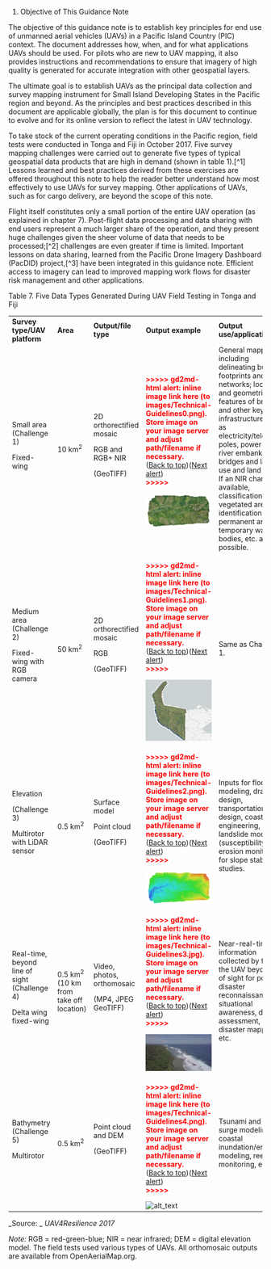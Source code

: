 1. Objective of This Guidance Note

The objective of this guidance note is to establish key principles for end use of unmanned aerial vehicles (UAVs) in a Pacific Island Country (PIC) context. The document addresses how, when, and for what applications UAVs should be used. For pilots who are new to UAV mapping, it also provides instructions and recommendations to ensure that imagery of high quality is generated for accurate integration with other geospatial layers. 

The ultimate goal is to establish UAVs as the principal data collection and survey mapping instrument for Small Island Developing States in the Pacific region and beyond. As the principles and best practices described in this document are applicable globally, the plan is for this document to continue to evolve and for its online version to reflect the latest in UAV technology.  

To take stock of the current operating conditions in the Pacific region, field tests were conducted in Tonga and Fiji in October 2017. Five survey mapping challenges were carried out to generate five types of typical geospatial data products that are high in demand (shown in table 1).[^1] Lessons learned and best practices derived from these exercises are offered throughout this note to help the reader better understand how most effectively to use UAVs for survey mapping. Other applications of UAVs, such as for cargo delivery, are beyond the scope of this note.

Flight itself constitutes only a small portion of the entire UAV operation (as explained in chapter 7). Post-flight data processing and data sharing with end users represent a much larger share of the operation, and they present huge challenges given the sheer volume of data that needs to be processed;[^2] challenges are even greater if time is limited. Important lessons on data sharing, learned from the Pacific Drone Imagery Dashboard (PacDID) project,[^3] have been integrated in this guidance note. Efficient access to imagery can lead to improved mapping work flows for disaster risk management and other applications. 

Table 7. Five Data Types Generated During UAV Field Testing in Tonga and Fiji 


<table>
  <tr>
   <td><strong>Survey type/UAV platform</strong>
   </td>
   <td><strong>Area</strong>
   </td>
   <td><strong>Output/file type</strong>
   </td>
   <td><strong>Output example</strong>
   </td>
   <td><strong>Output use/application</strong>
   </td>
  </tr>
  <tr>
   <td>Small area (Challenge 1)
<p>
Fixed-wing 
   </td>
   <td>10 km<sup>2</sup>
   </td>
   <td>2D orthorectified mosaic 
<p>
RGB and RGB+ NIR 
<p>
(GeoTIFF)
   </td>
   <td>

<p id="gdcalert1" ><span style="color: red; font-weight: bold">>>>>>  gd2md-html alert: inline image link here (to images/Technical-Guidelines0.png). Store image on your image server and adjust path/filename if necessary. </span><br>(<a href="#">Back to top</a>)(<a href="#gdcalert2">Next alert</a>)<br><span style="color: red; font-weight: bold">>>>>> </span></p>


<img src="images/Technical-Guidelines0.png" width="" alt="alt_text" title="image_tooltip">

   </td>
   <td>General mapping, including delineating building footprints and road networks; location and geometric features of bridges and other key infrastructure, such as electricity/telephone poles, power lines; river embankments, bridges and land use and land cover. If an NIR channel is available, classification of vegetated areas, identification of permanent and temporary water bodies, etc. are possible.
   </td>
  </tr>
  <tr>
   <td>Medium area (Challenge 2)
<p>
Fixed-wing with RGB camera
   </td>
   <td>50 km<sup>2</sup>
   </td>
   <td>2D orthorectified mosaic 
<p>
RGB 
<p>
(GeoTIFF)
   </td>
   <td>

<p id="gdcalert2" ><span style="color: red; font-weight: bold">>>>>>  gd2md-html alert: inline image link here (to images/Technical-Guidelines1.png). Store image on your image server and adjust path/filename if necessary. </span><br>(<a href="#">Back to top</a>)(<a href="#gdcalert3">Next alert</a>)<br><span style="color: red; font-weight: bold">>>>>> </span></p>


<img src="images/Technical-Guidelines1.png" width="" alt="alt_text" title="image_tooltip">

   </td>
   <td>Same as Challenge 1. 
   </td>
  </tr>
  <tr>
   <td>Elevation
<p>
(Challenge 3)
<p>
Multirotor with LiDAR sensor 
   </td>
   <td>0.5 km<sup>2</sup>
   </td>
   <td>Surface model 
<p>
Point cloud
<p>
(GeoTIFF)
   </td>
   <td>

<p id="gdcalert3" ><span style="color: red; font-weight: bold">>>>>>  gd2md-html alert: inline image link here (to images/Technical-Guidelines2.png). Store image on your image server and adjust path/filename if necessary. </span><br>(<a href="#">Back to top</a>)(<a href="#gdcalert4">Next alert</a>)<br><span style="color: red; font-weight: bold">>>>>> </span></p>


<img src="images/Technical-Guidelines2.png" width="" alt="alt_text" title="image_tooltip">

   </td>
   <td>Inputs for flood modeling, drainage design, transportation design, coastal engineering, landslide modeling (susceptibility), and erosion monitoring for slope stability studies.
   </td>
  </tr>
  <tr>
   <td>Real-time, beyond line of sight (Challenge 4)
<p>
Delta wing fixed-wing 
   </td>
   <td>0.5 km<sup>2</sup> (10 km from take off location)
   </td>
   <td>Video, photos, orthomosaic 
<p>
(MP4, JPEG GeoTIFF)
   </td>
   <td>

<p id="gdcalert4" ><span style="color: red; font-weight: bold">>>>>>  gd2md-html alert: inline image link here (to images/Technical-Guidelines3.jpg). Store image on your image server and adjust path/filename if necessary. </span><br>(<a href="#">Back to top</a>)(<a href="#gdcalert5">Next alert</a>)<br><span style="color: red; font-weight: bold">>>>>> </span></p>


<img src="images/Technical-Guidelines3.jpg" width="" alt="alt_text" title="image_tooltip">

   </td>
   <td>Near-real-time information collected by flying the UAV beyond line of sight for post-disaster reconnaissance, situational awareness, damage assessment, post-disaster mapping, etc. 
   </td>
  </tr>
  <tr>
   <td>Bathymetry (Challenge 5)  
<p>
Multirotor
   </td>
   <td>0.5 km<sup>2</sup>
   </td>
   <td>Point cloud and DEM 
<p>
(GeoTIFF)
   </td>
   <td>

<p id="gdcalert5" ><span style="color: red; font-weight: bold">>>>>>  gd2md-html alert: inline image link here (to images/Technical-Guidelines4.png). Store image on your image server and adjust path/filename if necessary. </span><br>(<a href="#">Back to top</a>)(<a href="#gdcalert6">Next alert</a>)<br><span style="color: red; font-weight: bold">>>>>> </span></p>


<img src="images/Technical-Guidelines4.png" width="" alt="alt_text" title="image_tooltip">

   </td>
   <td>Tsunami and storm surge modeling, coastal inundation/erosion modeling, reef monitoring, etc.  
   </td>
  </tr>
</table>


_Source: _ _UAV4Resilience 2017_

_Note:_ RGB = red-green-blue; NIR = near infrared; DEM = digital elevation model. The field tests used various types of UAVs. All orthomosaic outputs are available from OpenAerialMap.org.